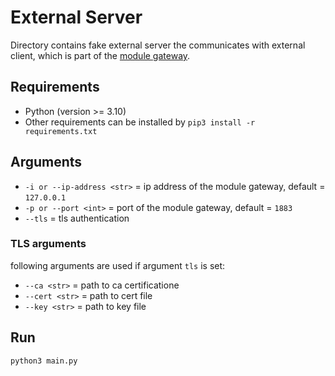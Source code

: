 # External Server

Directory contains fake external server the communicates with external client, which is part of the [module gateway](https://gitlab.bringauto.com/bring-auto/fleet-protocol-v2/module-gateway).

## Requirements

- Python (version >= 3.10)
- Other requirements can be installed by `pip3 install -r requirements.txt`

## Arguments

- `-i or --ip-address <str>` = ip address of the module gateway, default = `127.0.0.1`
- `-p or --port <int>` = port of the module gateway, default = `1883`
- `--tls` = tls authentication

### TLS arguments

following arguments are used if argument `tls` is set:

- `--ca <str>` = path to ca certificatione
- `--cert <str>` = path to cert file
- `--key <str>` = path to key file

## Run
```
python3 main.py
```
